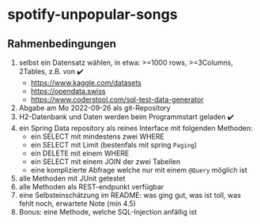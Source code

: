 # spotify-unpopular-songs

## Rahmenbedingungen

1. selbst ein Datensatz wählen, in etwa: >=1000 rows, >=3Columns, 2Tables, z.B. von ✔️
   - https://www.kaggle.com/datasets
   - https://opendata.swiss
   - https://www.coderstool.com/sql-test-data-generator
2. Abgabe am Mo 2022-09-26 als git-Repository
3. H2-Datenbank und Daten werden beim Programmstart geladen ✔️
4. ein Spring Data repository als reines Interface mit folgenden Methoden:
   - ein SELECT mit mindestens zwei WHERE
   - ein SELECT mit Limit (bestenfals mit spring `Paging`)
   - ein DELETE mit einem WHERE
   - ein SELECT mit einem JOIN der zwei Tabellen
   - eine komplizierte Abfrage welche nur mit einem `@Query` möglich ist
5. alle Methoden mit JUnit getestet
6. alle Methoden als REST-endpunkt verfügbar
7. eine Selbsteinschätzung im README:
was ging gut, was ist toll, was fehlt noch, erwartete Note (min 4.5)
8. Bonus: eine Methode, welche SQL-Injection anfällig ist